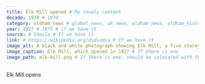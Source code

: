 ```yaml
---
title: Elk Mill opened # My lovely content
decade: 1920 # 1970
category: oldham_news # global_news, uk_news, oldham_news, oldham_history, towers, surrounding_estate # Always exactly one category
year: 1927 # 1975 # if we have it
source: # Sheila # If we have it
link: # https://wikipedia.org/dsdsadsa # If we have it
image_alt: A black and white photograph showing Elk Mill, a five storey brick building with lots of windows, and a smokestack to the rear which reads ELK in large white letters. # If there is one
image_caption: Elk Mill, which opened in 1927 # If there is one
image_path: elk-mill.png # If there is one, should be colocated with the index.md file in the folder
---
```


Elk Mill opens
